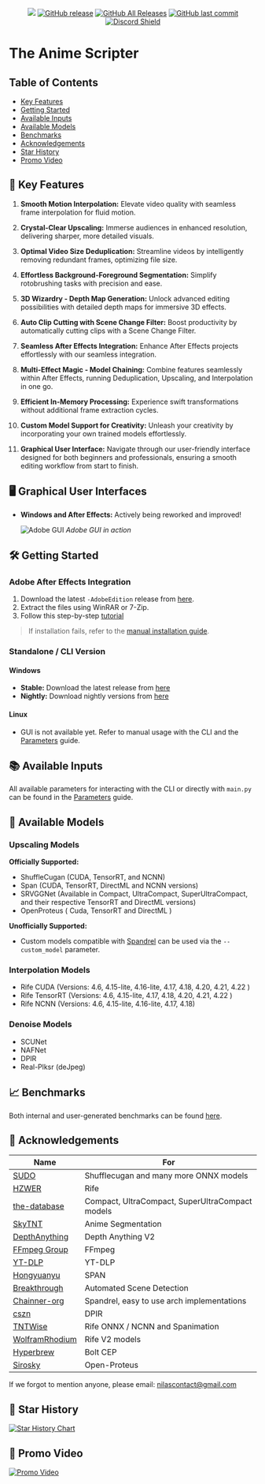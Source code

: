 <p align="center">
    <a href="https://visitorbadge.io/status?path=https%3A%2F%2Fgithub.com%2FNevermindNilas%2FTheAnimeScripter%2F"><img src="https://api.visitorbadge.io/api/visitors?path=https%3A%2F%2Fgithub.com%2FNevermindNilas%2FTheAnimeScripter%2F&labelColor=%23697689&countColor=%23ff8a65&style=plastic&labelStyle=none" /></a> 
    <a href="https://github.com/NevermindNilas/TheAnimeScripter/releases"><img alt="GitHub release" src="https://img.shields.io/github/release/NevermindNilas/TheAnimeScripter.svg?style=flat-square" /></a>
    <a href="https://github.com/NevermindNilas/TheAnimeScripter/releases"><img alt="GitHub All Releases" src="https://img.shields.io/github/downloads/NevermindNilas/TheAnimeScripter/total.svg?style=flat-square&color=%2364ff82" /></a>
    <a href="https://github.com/NevermindNilas/TheAnimeScripter/commits"><img alt="GitHub last commit" src="https://img.shields.io/github/last-commit/NevermindNilas/TheAnimeScripter.svg?style=flat-square" /></a>
    <a href="https://discord.gg/hwGHXga8ck">
      <img src="https://img.shields.io/discord/1041502781808328704?label=Discord" alt="Discord Shield"/></a>
</p>

# The Anime Scripter

## Table of Contents
- [Key Features](#-key-features)
- [Getting Started](#-getting-started)
- [Available Inputs](#-available-inputs)
- [Available Models](#-available-models)
- [Benchmarks](#-benchmarks)
- [Acknowledgements](#-acknowledgements)
- [Star History](#-star-history)
- [Promo Video](#-promo-video)

## 🚀 Key Features

1. **Smooth Motion Interpolation:** Elevate video quality with seamless frame interpolation for fluid motion.

2. **Crystal-Clear Upscaling:** Immerse audiences in enhanced resolution, delivering sharper, more detailed visuals.

3. **Optimal Video Size Deduplication:** Streamline videos by intelligently removing redundant frames, optimizing file size.

4. **Effortless Background-Foreground Segmentation:** Simplify rotobrushing tasks with precision and ease.

5. **3D Wizardry - Depth Map Generation:** Unlock advanced editing possibilities with detailed depth maps for immersive 3D effects.

6. **Auto Clip Cutting with Scene Change Filter:** Boost productivity by automatically cutting clips with a Scene Change Filter.

7. **Seamless After Effects Integration:** Enhance After Effects projects effortlessly with our seamless integration.

8. **Multi-Effect Magic - Model Chaining:** Combine features seamlessly within After Effects, running Deduplication, Upscaling, and Interpolation in one go.

9. **Efficient In-Memory Processing:** Experience swift transformations without additional frame extraction cycles.

10. **Custom Model Support for Creativity:** Unleash your creativity by incorporating your own trained models effortlessly.

11. **Graphical User Interface:** Navigate through our user-friendly interface designed for both beginners and professionals, ensuring a smooth editing workflow from start to finish.

## 🖥️ Graphical User Interfaces

- **Windows and After Effects:** Actively being reworked and improved!
  
  ![Adobe GUI](https://github.com/user-attachments/assets/aa054363-d22f-45d9-8099-142485f35f6a)
  *Adobe GUI in action*

## 🛠️ Getting Started

### Adobe After Effects Integration

1. Download the latest `-AdobeEdition` release from [here](https://github.com/NevermindNilas/TheAnimeScripter/releases/).
2. Extract the files using WinRAR or 7-Zip.
3. Follow this step-by-step [tutorial](https://www.goodboy.ninja/help/install/extensions)
> If installation fails, refer to the [manual installation guide](https://www.goodboy.ninja/help/install/extensions-manually).

### Standalone / CLI Version

#### Windows
- **Stable:** Download the latest release from [here](https://github.com/NevermindNilas/TheAnimeScripter/releases)
- **Nightly:** Download nightly versions from [here](https://github.com/NevermindNilas/TAS-Nightly/releases)

#### Linux
- GUI is not available yet. Refer to manual usage with the CLI and the [Parameters](PARAMETERS.MD) guide.

## 📚 Available Inputs

All available parameters for interacting with the CLI or directly with `main.py` can be found in the [Parameters](PARAMETERS.MD) guide.

## 📁 Available Models

### Upscaling Models

**Officially Supported:**
- ShuffleCugan (CUDA, TensorRT, and NCNN)
- Span (CUDA, TensorRT, DirectML and NCNN versions)
- SRVGGNet (Available in Compact, UltraCompact, SuperUltraCompact, and their respective TensorRT and DirectML versions)
- OpenProteus ( Cuda, TensorRT and DirectML ) 

**Unofficially Supported:**
- Custom models compatible with [Spandrel](https://github.com/chaiNNer-org/spandrel) can be used via the `--custom_model` parameter.

### Interpolation Models
- Rife CUDA (Versions: 4.6, 4.15-lite, 4.16-lite, 4.17, 4.18, 4.20, 4.21, 4.22 )
- Rife TensorRT (Versions: 4.6, 4.15-lite, 4.17, 4.18, 4.20, 4.21, 4.22 )
- Rife NCNN (Versions: 4.6, 4.15-lite, 4.16-lite, 4.17, 4.18)

### Denoise Models
- SCUNet
- NAFNet
- DPIR
- Real-Plksr (deJpeg)

## 📈 Benchmarks
Both internal and user-generated benchmarks can be found [here](BENCHMARKS.MD).

## 🙏 Acknowledgements

| Name | For |
|------|-----|
| [SUDO](https://github.com/styler00dollar/VSGAN-tensorrt-docker) | Shufflecugan and many more ONNX models |
| [HZWER](https://github.com/hzwer/Practical-RIFE) | Rife |
| [the-database](https://github.com/the-database/mpv-upscale-2x_animejanai) | Compact, UltraCompact, SuperUltraCompact models |
| [SkyTNT](https://github.com/SkyTNT/anime-segmentation) | Anime Segmentation |
| [DepthAnything](https://github.com/DepthAnything/Depth-Anything-V2) | Depth Anything V2 |
| [FFmpeg Group](https://github.com/FFmpeg/FFmpeg) | FFmpeg |
| [YT-DLP](https://github.com/yt-dlp/yt-dlp) | YT-DLP |
| [Hongyuanyu](https://github.com/hongyuanyu/span) | SPAN |
| [Breakthrough](https://github.com/Breakthrough/PySceneDetect) | Automated Scene Detection |
| [Chainner-org](https://github.com/chaiNNer-org/spandrel) | Spandrel, easy to use arch implementations |
| [cszn](https://github.com/cszn/DPIR) | DPIR |
| [TNTWise](https://github.com/TNTwise) | Rife ONNX / NCNN and Spanimation |
| [WolframRhodium](https://github.com/WolframRhodium) | Rife V2 models |
| [Hyperbrew](https://github.com/hyperbrew/bolt-cep) | Bolt CEP |
| [Sirosky](https://github.com/Sirosky/Upscale-Hub) | Open-Proteus |

If we forgot to mention anyone, please email: nilascontact@gmail.com

## 🌟 Star History

[![Star History Chart](https://api.star-history.com/svg?repos=NevermindNilas/TheAnimeScripter&type=Date)](https://star-history.com/#NevermindNilas/TheAnimeScripter&Date)

## 🎥 Promo Video

[![Promo Video](https://img.youtube.com/vi/V7ryKMezqeQ/0.jpg)](https://youtu.be/V7ryKMezqeQ)